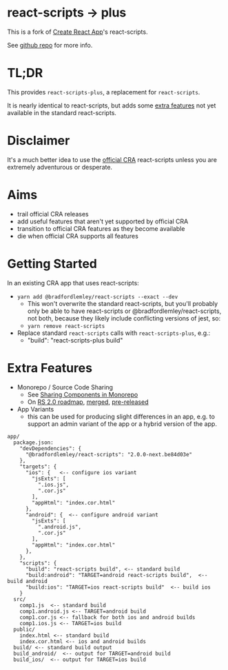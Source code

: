 # react-scripts -> plus
This is a fork of [Create React App](https://github.com/facebookincubator/create-react-app)'s react-scripts.

See [github repo](https://github.com/bradfordlemley/create-react-app) for more info.

# TL;DR
This provides ```react-scripts-plus```, a replacement for ```react-scripts```.

It is nearly identical to react-scripts, but adds some [extra features](#extra_features) not yet available in the standard react-scripts.

# Disclaimer
It's a much better idea to use the [official CRA](https://github.com/facebook/create-react-app) react-scripts unless you are extremely adventurous or desperate.

# Aims
* trail official CRA releases
* add useful features that aren't yet supported by official CRA
* transition to official CRA features as they become available
* die when official CRA supports all features

# Getting Started
In an existing CRA app that uses react-scripts:
* ```yarn add @bradfordlemley/react-scripts --exact --dev```
   * This won't overwrite the standard react-scripts, but you'll probably only be able to have react-scripts or @bradfordlemley/react-scripts, not both, because they likely include conflicting versions of jest, so:
   * ```yarn remove react-scripts```
* Replace standard ```react-scripts``` calls with ```react-scripts-plus```, e.g.:
   * "build": "react-scripts-plus build"

# Extra Features

* Monorepo / Source Code Sharing
   * See [Sharing Components in Monorepo]( https://github.com/facebook/create-react-app/blob/next/packages/react-scripts/template/README.md#sharing-components-in-a-monorepo)
   * On [RS 2.0 roadmap](https://github.com/facebook/create-react-app/issues/3815), [merged](https://github.com/facebook/create-react-app/pull/3741), [pre-released](https://github.com/facebook/create-react-app/issues/3815#issuecomment-363631534)
* App Variants
   * this can be used for producing slight differences in an app, e.g. to support an admin variant of the app or a hybrid version of the app.
```
app/
  package.json:
    "devDependencies": {
      "@bradfordlemley/react-scripts": "2.0.0-next.be84d03e"
    },
    "targets": {
      "ios": {   <-- configure ios variant
        "jsExts": [
          ".ios.js",
          ".cor.js"
        ],
        "appHtml": "index.cor.html"
      },
      "android": {  <-- configure android variant
        "jsExts": [
          ".android.js",
          ".cor.js"
        ],
        "appHtml": "index.cor.html"
      },
    },
    "scripts": {
      "build": "react-scripts build", <-- standard build
      "build:android": "TARGET=android react-scripts build",  <-- build android
      "build:ios": "TARGET=ios react-scripts build"  <-- build ios
    }
  src/
    comp1.js  <-- standard build
    comp1.android.js <-- TARGET=android build
    comp1.cor.js <-- fallback for both ios and android builds
    comp1.ios.js <-- TARGET=ios build
  public/
    index.html <-- standard build
    index.cor.html <-- ios and android builds
  build/ <-- standard build output
  build_android/  <-- output for TARGET=android build
  build_ios/  <-- output for TARGET=ios build
```
